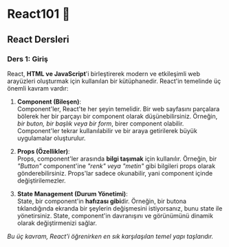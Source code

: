 # React101 :rocket:

## React Dersleri

### Ders 1: Giriş

React, **HTML ve JavaScript**'i birleştirerek modern ve etkileşimli web arayüzleri oluşturmak için kullanılan bir kütüphanedir. React'in temelinde üç önemli kavram vardır:

1. **Component (Bileşen)**:  
   Component'ler, React'te her şeyin temelidir. Bir web sayfasını parçalara bölerek her bir parçayı bir component olarak düşünebilirsiniz. Örneğin, _bir buton, bir başlık veya bir form_, birer component olabilir. Component'ler tekrar kullanılabilir ve bir araya getirilerek büyük uygulamalar oluşturulur.

2. **Props (Özellikler)**:  
   Props, component'ler arasında **bilgi taşımak** için kullanılır. Örneğin, bir _"Button"_ component'ine _"renk" veya "metin"_ gibi bilgileri props olarak gönderebilirsiniz. Props'lar sadece okunabilir, yani component içinde değiştirilemezler.

3. **State Management (Durum Yönetimi)**:  
   State, bir component'in **hafızası gibi**dir. Örneğin, bir butona tıklandığında ekranda bir şeylerin değişmesini istiyorsanız, bunu state ile yönetirsiniz. State, component'in davranışını ve görünümünü dinamik olarak değiştirmenizi sağlar.

_Bu üç kavram, React'i öğrenirken en sık karşılaşılan temel yapı taşlarıdır._
